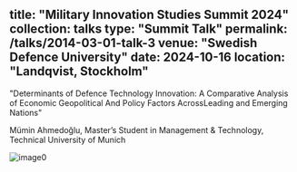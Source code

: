 
title: "Military Innovation Studies Summit 2024"
collection: talks
type: "Summit Talk"
permalink: /talks/2014-03-01-talk-3
venue: "Swedish Defence University"
date: 2024-10-16
location: "Landqvist, Stockholm"
---

"Determinants of Defence Technology Innovation: A Comparative Analysis of Economic Geopolitical And Policy Factors AcrossLeading and Emerging Nations"

Mümin Ahmedoğlu, Master’s Student in Management & Technology, 
Technical University of Munich


![image0](https://github.com/user-attachments/assets/373534b2-fc95-4b9f-afcd-a178e024cc90)
